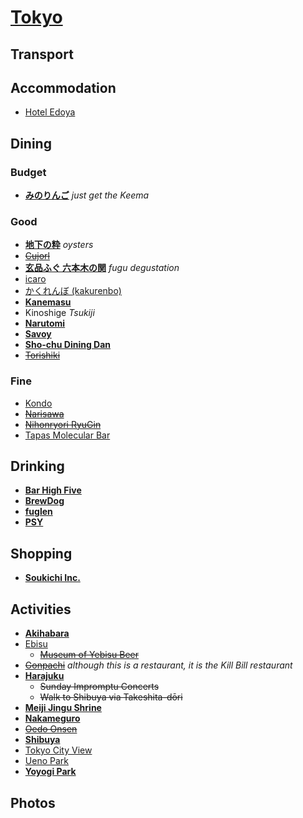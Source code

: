 # [Tokyo](http://en.wikipedia.org/wiki/Tokyo)

## Transport

## Accommodation

* [Hotel Edoya](http://www.hoteledoya.com)

## Dining

### Budget

* __[みのりんご](http://www.minoringo.jp)__ _just get the Keema_

### Good

* __[地下の粋](http://tabelog.com/tokyo/A1313/A131301/13113733/)__ _oysters_
* ~~[Cujorl](http://cujorl.jp)~~
* __[玄品ふぐ 六本木の関](http://tabelog.com/tokyo/A1307/A130701/13038790/)__ _fugu degustation_
* [icaro](http://icaro-miyamoto.com)
* [かくれんぼ (kakurenbo)](http://goo.gl/maps/o4ySP)
* __[Kanemasu](http://tabelog.com/tokyo/A1313/A131302/13002243/)__
* Kinoshige _Tsukiji_
* __[Narutomi](http://narutomi-soba.net)__
* __[Savoy](http://www.savoy.vc)__
* __[Sho-chu Dining Dan](http://cafs.jp/web/restaurant/dan/index.html)__
* ~~[Torishiki](http://tabelog.com/tokyo/A1316/A131601/13041029)~~

### Fine

* [Kondo](http://tabelog.com/tokyo/A1301/A130101/13004993/)
* ~~[Narisawa](http://www.narisawa-yoshihiro.com/en/openning.html)~~
* ~~[Nihonryori RyuGin](http://www.nihonryori-ryugin.com/index_en.html)~~
* [Tapas Molecular Bar](http://www.mandarinoriental.com/tokyo/dining/molecular/)

## Drinking

* __[Bar High Five](http://www.barhighfive.com)__
* __[BrewDog](http://www.brewdog.com/bars/roppongi)__
* __[fuglen](http://www.fuglen.com)__
* __[PSY](http://www.bar-psy.com)__

## Shopping

* __[Soukichi Inc.](http://www.sokichi.co.jp)__

## Activities

* __[Akihabara](http://en.wikipedia.org/wiki/Akihabara)__
* [Ebisu](http://en.wikipedia.org/wiki/Ebisu,_Tokyo)
  * ~~[Museum of Yebisu Beer](http://www.sapporoholdings.jp/english/guide/yebisu/)~~
* ~~[Gonpachi](http://www.gonpachi.jp/nishiazabu/?lang=en)~~ _although this is a restaurant, it is the Kill Bill restaurant_
* __[Harajuku](http://en.wikipedia.org/wiki/Harajuku)__
  * ~~Sunday Impromptu Concerts~~
  * ~~Walk to Shibuya via Takeshita-dōri~~
* __[Meiji Jingu Shrine](http://www.meijijingu.or.jp/english/)__
* __[Nakameguro](https://en.wikipedia.org/wiki/Nakameguro,_Meguro,_Tokyo)__
* ~~[Oedo Onsen](http://www.ooedoonsen.jp/higaeri/english/index.html)~~
* __[Shibuya](http://en.wikipedia.org/wiki/Shibuya)__
* [Tokyo City View](http://www.roppongihills.com/tcv/en/index.html)
* [Ueno Park](http://en.wikipedia.org/wiki/Ueno_Park)
* __[Yoyogi Park](http://en.wikipedia.org/wiki/Yoyogi_Park)__

## Photos
